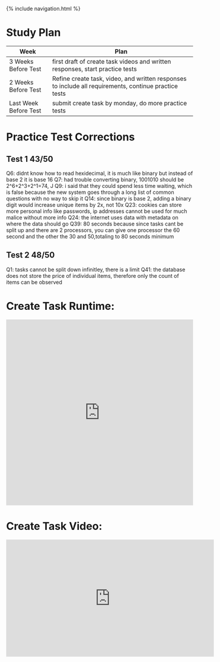 {% include navigation.html %}

# Study Plan

| Week      | Plan |
| ----------- | ----------- |
| 3 Weeks Before Test      | first draft of create task videos and written responses, start practice tests       |
| 2 Weeks Before Test   | Refine create task, video, and written responses to include all requirements, continue practice tests        |
| Last Week Before Test   | submit create task by monday, do more practice tests|

# Practice Test Corrections

## Test 1 43/50

Q6: didnt know how to read hexidecimal, it is much like binary but instead of base 2 it is base 16
Q7: had trouble converting binary, 1001010 should be 2^6+2^3+2^1=74, J
Q9: i said that they could spend less time waiting, which is false because the new system goes through a long list of common questions with no way to skip it
Q14: since binary is base 2, adding a binary digit would increase unique items by 2x, not 10x
Q23: cookies can store more personal info like passwords, ip addresses cannot be used for much malice without more info
Q24: the internet uses data with metadata on where the data should go
Q39: 80 seconds because since tasks cant be split up and there are 2 processors, you can give one processor the 60 second and the other the 30 and 50,totaling to 80 seconds minimum

## Test 2 48/50

Q1: tasks cannot be split down infinitley, there is a limit
Q41: the database does not store the price of individual items, therefore only the count of items can be observed

# Create Task Runtime:
<iframe frameborder="0" width="100%" height="500px" src="https://replit.com/@RiceSushi/CreateTask?embed=true"></iframe>

# Create Task Video:
<iframe width="560" height="315" src="https://www.youtube.com/embed/qNUo24Tr9Ak" title="YouTube video player" frameborder="0" allow="accelerometer; autoplay; clipboard-write; encrypted-media; gyroscope; picture-in-picture" allowfullscreen></iframe>
